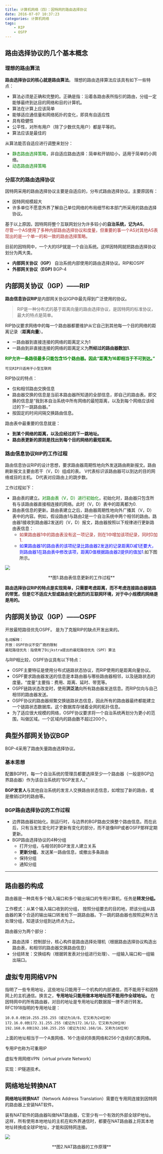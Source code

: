 ```yaml
---
title: 计算机网络（四）：因特网的路由选择协议
date: 2016-07-07 10:37:23
categories: 计算机网络
tags:
	- RIP
	- OSFP
---
```

<!-- toc -->


## 路由选择协议的几个基本概念

### 理想的路由算法

**路由选择协议的核心就是路由算法**。
理想的路由选择算法应该具有如下一些特点：
- 算法必须是正确和完整的。正确是指：沿着各路由表所指引的路由，分组一定能够最终到达目的网络和目的计算机。
- 算法在计算上应该简单
- 能够适应通信量和网络拓扑的变化，即具有自适应性
- 具有稳健性
- 公平性，对所有用户（除了少数优先用户）都是平等的。
- 算法应该是最佳的

从算法能否自适应进行调整来划分：
- <font color="green">静态路由选择策略</font>，非自适应路由选择：简单和开销较小，适用于简单的小网络。
- <font color="green">动态路由选择策略</font>

### 分层次的路由选择协议

因特网采用的路由选择协议主要是自适应的，分布式路由选择协议。主要原因有：

- 因特网规模超大
- 许多单位不愿意外界了解自己单位网络的布局细节和本部门所采用的路由选择协议。

基于以上原因，因特网将整个互联网划分为许多较小的**自治系统，记为AS**。
</br>
<font color="brown">尽管一个AS使用了多种内部路由选择协议和度量，但重要的事一个AS对其他AS表现出的是一个单一的和一致的路由选择策略。</font>

目前的因特网中，一个大的ISP就是一个自治系统。这样因特网就把路由选择协议划分为两大类。
- **内部网关协议（IGP）** 自治系统内部使用的路由选择协议。RIP和OSPF
- **外部网关协议（EGP)** BGP-4

<!-- more -->

## 内部网关协议（IGP）——RIP

**路由信息协议RIP**是内部网关协议IGP中最先得到广泛使用的协议。
> RIP是一种分布式的基于距离向量的路由选择协议，是因特网的标准协议，最大的特点是简单。

RIP协议要求网络中的每一个路由器都要维护从它自己到其他每一个目的网络的距离记录（**距离向量**）。
- 一路由器到直接连接的网络的距离定义为1
- 一路由到非直接连接的网络的距离定义为**所经过的路由器数加1.**

<font color="green">**RIP允许一条路径最多只能包含15个路由器。因此“距离为16即相当于不可到达。”**</font>
	
	可见RIP只适用于小型互联网 


RIP协议的特点：
- 仅和相邻路由交换信息
- 路由器交换的信息是当前本路由器所知道的全部信息，即自己的路由表。即交换的信息是“我到本自治系统中所有网络的最短距离，以及到每个网络应该经过的下一跳路由器。”
- 按固定的时间间隔交换路由信息。

路由表中最重要的信息就是：
- **到某个网络的距离，以及应经过的下一跳地址。**
- **路由表更新的原则是找出到每个目的网络的最短距离。**

### 路由信息协议RIP的工作过程

路由信息协议RIP的设计思想，要求路由器周期性地向外发送路由刷新报文。路由刷新报文主要由若干（V，D）组成的表。
V代表标识该路由器可以到达的目的网络或目的主机。
D代表对应路由上的跳步数。

工作过程如下：
- 路由表的建立。<font color="green">对路由表（V，D）进行初始化</font>，初始化时，路由器只包含所有与该路由器直接相连接的网络。此时（V，D）表中的距离都为0.
- 路由表信息的更新。路由表建立之后，路由器周期性地向外广播其（V，D）表中的内容。例如，假设路由1与路由2是一个自治系统中两个相邻的路由。路由器1接收到路由器2发送的（V，D）报文，路由器按照以下规律进行更新路由表信息：
	- <font color="brown">如果路由器1中的路由表没有这一项记录，则在1中增加该项纪录，同时D加1.</font>
	- <font color="blue">如果路由器1的路由表的该项纪录比路由器2发送的记录距离D减1还要大，则路由器1在路由表中修改该项，距离D值根据路由器2提供的值加1</font>.如下图所示。

![](https://ituku.tk/di/61DA6/class-diagram.png)
<center>**图1.路由表信息更新的工作过程**</center>

**路由选择协议RIP的特点是实现简单，只需要考虑距离，而不考虑连接路由器链路的带宽，但是它不适应大型或路由变化剧烈的互联网环境，对于中小规模的网络是是用的。**

## 内部网关协议（IGP）——OSPF

开放最短路径优先OSPF。
是为了克服RIP的缺点开发出来的。

	名词解释：
	开放：OSPF协议不受厂商的限制
	最短路径优先：指使用了Dijkstra提出的最短路径优先（SPF）算法

与RIP相比较，OSPF协议具有以下特点：
- OSPF主要特征是使用分布式链路状态协议，而RIP使用的是距离向量协议。
- OSPF要求路由器发送的信息是本路由器与哪些路由器相邻，以及链路状态的度量。“度量”主要指：费用、距离、延时、带宽等。
- OSPF链路状态改变时，使用**洪泛法**向所有路由器发送信息。而RIP仅向与自己相邻的路由器发送。
- OSPF协议的路由器频繁交换链路状态信息，因此所有的路由器最终都能建立一个链路状态数据库。这个数据库存储着全网的拓扑信息。
- 为了适应很大规模的网络，OSPF协议要求将一个自治系统再划分为更小的范围，叫做区域。一个区域内的路由数不超过200个。

## 典型外部网关协议BGP

BGP-4采用了路由矢量路由选择协议。

### 基本思想

配置BGP时，每一个自治系统的管理员都要选择至少一个路由器（一般是BGP边界路由器）作为该自治系统的“BGP发言人。”

**BGP发言人**与其他自治系统的发言人交换路由状态信息，如增加了新的路由，或是撤销过时的路由等。

### BGP路由选择协议的工作过程

- 边界路由器初始化。刚运行时，与边界的BGP路由交换整个路由信息。而在此后，只有当发生变化时才更新有变化的部分，而不是像RIP或者OSFP那样定期更新。
- BGP路由选择协议的4种分组
	- 打开分组，与相邻的BGP发言人建立关系
	- **更新分组**，发送某一路由信息，或撤出多条路由
	- 保持分组
	- 通知分组

---

## 路由器的构成

路由器是一种具有多个输入端口和多个输出端口的专用计算机，任务是**转发分组。**

工作模式：从某个输入端口收到的分组， 按照分组要去的目的地，把该分组从路由器的某个合适的输出端口转发给下一跳路由器。下一跳的路由器也按照这种方法处理分组，知道该分组到达终点为止。

路由器分为两个部分：
- 路由选择：控制部分，核心构件是路由选择处理机（根据路由选择协议构造出路由表，和相邻的路由器交换路由信息）
- 分组转发：交换结构（根据转发表对分组进行处理）、一组输入端口和一组输出端口。



## 虚拟专用网络VPN

指明了一些专用地址，这些地址只能用于一个机构的内部通信，而不能用于和因特网上的主机通信。换言之，**专用地址只能用做本地地址而不能用作全球地址。**
在因特网中的所有路由器，对目的地址是专用地址的数据报一律不进行转发。RFC1918指明的专用地址是：

    10.0.0.0到10.255.255.255（或记为10/8，它又称为24位块）
	172.16.0.0到172.31.255.255（或记为172.16/12，它又称为20位块）
	192.168.0.0到192.168.255.255（或记为192.168/16，又称为16位块）

上面的地址相当于一个A类网络、16个连续的B类网络和256个连续的C类网络。

专用IP也称为可重用IP

虚拟专用网络VPN（virtual private Network）

实现：IP隧道技术。

## 网络地址转换NAT

**网络地址转换NAT**（Network Address Translation）需要在专用网连接到因特网的路由器上安装NAT软件。

装有NAT软件的路由器叫做NAT路由器，它至少有一个有效的外部全球IP地址。
这样，所有使用本地地址的主机在和外界通信时，都要在NAT路由器上将其本地地址转换成全球IP地址，才能和因特网连接。

![](https://ituku.tk/di/G482J/163018-ucmb-128568.jpg)

<center>**图2.NAT路由器的工作原理**</center>